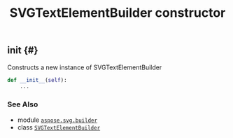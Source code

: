 ﻿---
title: SVGTextElementBuilder constructor
second_title: Aspose.SVG for Python via .NET API References
description: 
type: docs
weight: 10
url: /python-net/aspose.svg.builder/svgtextelementbuilder/__init__/
is_root: false
---

## __init__ {#}

Constructs a new instance of SVGTextElementBuilder



```python
def __init__(self):
    ...
```





### See Also
* module [`aspose.svg.builder`](../../)
* class [`SVGTextElementBuilder`](/svg/python-net/aspose.svg.builder/svgtextelementbuilder)
